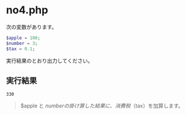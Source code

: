# no4.php

次の変数があります。

```php
$apple = 100;
$number = 3;
$tax = 0.1;
```

実行結果のとおり出力してください。

## 実行結果

```
330
```

> $apple と $numberの掛け算した結果に、消費税（$tax）を加算します。

